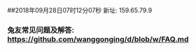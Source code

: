 ##2018年09月28日07时12分07秒 新址: 159.65.79.9
### 兔友常见问题及解答: https://github.com/wanggonging/d/blob/w/FAQ.md
